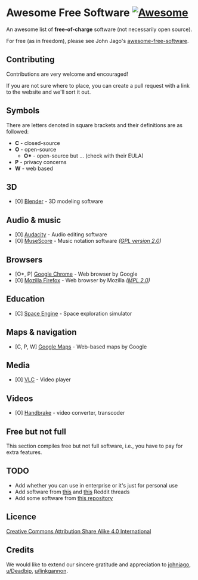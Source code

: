 # Awesome Free Software [![Awesome](https://cdn.rawgit.com/sindresorhus/awesome/d7305f38d29fed78fa85652e3a63e154dd8e8829/media/badge.svg)](https://github.com/sindresorhus/awesome)

An awesome list of **free-of-charge** software (not necessarily open source).

For free (as in freedom), please see John Jago's [awesome-free-software](https://github.com/johnjago/awesome-free-software).

## Contributing

Contributions are very welcome and encouraged!

If you are not sure where to place, you can create a pull request with a link to the website and we'll sort it out.

## Symbols

There are letters denoted in square brackets and their definitions are as followed:

- **C** - closed-source
- **O** - open-source
  - **O\***  - open-source but ... (check with their EULA)
- **P** - privacy concerns
- **W** - web based

## 3D

- [O] [Blender](https://www.blender.org) - 3D modeling software

## Audio & music

- [O] [Audacity](https://www.audacityteam.org) - Audio editing software
- [O] [MuseScore](https://musescore.org) - Music notation software *([GPL version 2.0](https://github.com/musescore/MuseScore/blob/master/LICENSE.GPL))*

## Browsers

- [O*, P] [Google Chrome](https://www.google.com/chrome) - Web browser by Google
- [O] [Mozilla Firefox](https://www.mozilla.org/firefox) - Web browser by Mozilla *([MPL 2.0](https://www.mozilla.org/MPL))*

## Education

- [C] [Space Engine](http://spaceengine.org) - Space exploration simulator

## Maps & navigation

- [C, P, W] [Google Maps](https://www.google.com/maps) - Web-based maps by Google

## Media

- [O] [VLC](https://www.videolan.org) - Video player

## Videos

- [O] [Handbrake](https://handbrake.fr) - video converter, transcoder

## Free but not full

This section compiles free but not full software, i.e., you have to pay for extra features.

## TODO

- Add whether you can use in enterprise or it's just for personal use
- Add software from [this](https://www.reddit.com/r/AskReddit/comments/atxdcb/what_free_software_is_so_good_you_cant_believe) and [this](https://www.reddit.com/r/AskReddit/comments/7x639l/what_free_software_is_so_good_you_cant_believe/) Reddit threads
- Add some software from [this repository](https://github.com/johnjago/awesome-free-software)

## Licence

[Creative Commons Attribution Share Alike 4.0 International](LICENCE)

## Credits

We would like to extend our sincere gratitude and appreciation to [johnjago](https://github.com/johnjago/awesome-free-software), [u/Deadbip](https://www.reddit.com/r/AskReddit/comments/atxdcb/what_free_software_is_so_good_you_cant_believe/eh55c9l), [u/linkgannon](https://www.reddit.com/r/AskReddit/comments/7x639l/what_free_software_is_so_good_you_cant_believe/du6pw11/).
